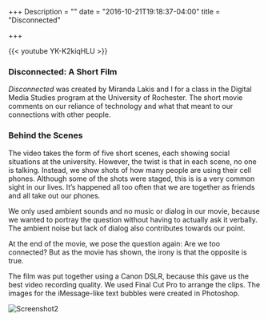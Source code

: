 +++
Description = ""
date = "2016-10-21T19:18:37-04:00"
title = "Disconnected"

+++

{{< youtube YK-K2kiqHLU >}}


### Disconnected: A Short Film
*Disconnected* was created by Miranda Lakis and I for a class in the Digital Media Studies program at the University of Rochester. The short movie comments on our reliance of technology and what that meant to our connections with other people.

### Behind the Scenes
The video takes the form of five short scenes, each showing social situations at the university. However, the twist is that in each scene, no one is talking. Instead, we show shots of how many people are using their cell phones. Although some of the shots were staged, this is is a very common sight in our lives. It’s happened all too often that we are together as friends and all take out our phones.

We only used ambient sounds and no music or dialog in our movie, because we wanted to portray the question without having to actually ask it verbally. The ambient noise but lack of dialog also contributes towards our point.

At the end of the movie, we pose the question again: Are we too connected? But as the movie has shown, the irony is that the opposite is true.

The film was put together using a Canon DSLR, because this gave us the best video recording quality. We used Final Cut Pro to arrange the clips. The images for the iMessage-like text bubbles were created in Photoshop.

![Screenshot2](/img/screenshot2.png)